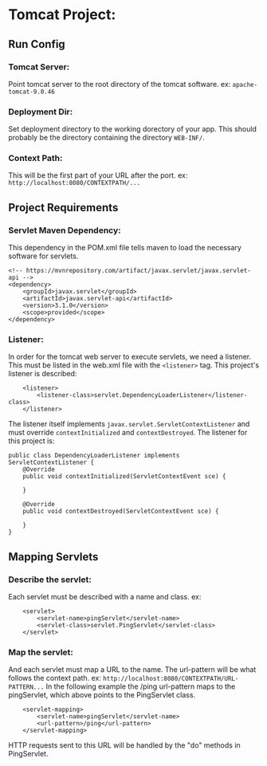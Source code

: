 # Tomcat Project:

## Run Config
### Tomcat Server:
Point tomcat server to the root directory of the tomcat software. ex: `apache-tomcat-9.0.46`
### Deployment Dir:
Set deployment directory to the working dorectory of your app. This should probably be the directory containing the directory `WEB-INF/`.
### Context Path:
This will be the first part of your URL after the port. ex: `http://localhost:8080/CONTEXTPATH/...`

## Project Requirements
### Servlet Maven Dependency:
This dependency in the POM.xml file tells maven to load the necessary software for servlets.
```
<!-- https://mvnrepository.com/artifact/javax.servlet/javax.servlet-api -->
<dependency>
    <groupId>javax.servlet</groupId>
    <artifactId>javax.servlet-api</artifactId>
    <version>3.1.0</version>
    <scope>provided</scope>
</dependency>
```


### Listener:
In order for the tomcat web server to execute servlets, we need a listener. 
This must be listed in the web.xml file with the `<listener>` tag. 
This project's listener is described:
```
    <listener>
        <listener-class>servlet.DependencyLoaderListener</listener-class>
    </listener>
```

The listener itself implements `javax.servlet.ServletContextListener` and must override `contextInitialized` and `contextDestroyed`.
The listener for this project is:
```
public class DependencyLoaderListener implements ServletContextListener {
    @Override
    public void contextInitialized(ServletContextEvent sce) {

    }

    @Override
    public void contextDestroyed(ServletContextEvent sce) {

    }
}
```

## Mapping Servlets
### Describe the servlet:
Each servlet must be described with a name and class. ex: 
```
    <servlet>
        <servlet-name>pingServlet</servlet-name>
        <servlet-class>servlet.PingServlet</servlet-class>
    </servlet>
```

### Map the servlet:
And each servlet must map a URL to the name. The url-pattern will be what follows the context path. ex: `http://localhost:8080/CONTEXTPATH/URL-PATTERN...`
In the following example the /ping url-pattern maps to the pingServlet, which above points to the PingServlet class. 
```
    <servlet-mapping>
        <servlet-name>pingServlet</servlet-name>
        <url-pattern>/ping</url-pattern>
    </servlet-mapping>
```
HTTP requests sent to this URL will be handled by the "do" methods in PingServlet.  

